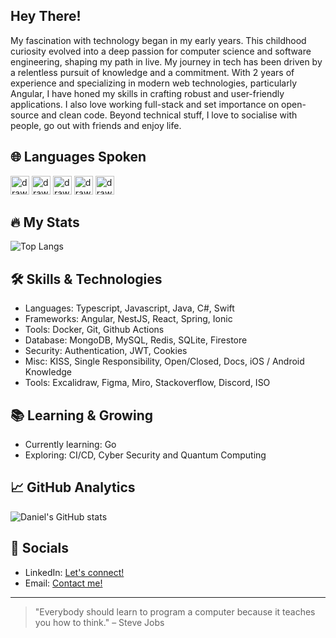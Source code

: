 ## Hey There!
My fascination with technology began in my early years. This childhood curiosity evolved into a deep passion for computer science and software engineering, shaping my path in live. My journey in tech has been driven by a relentless pursuit of knowledge and a commitment. With 2 years of experience and specializing in modern web technologies, particularly Angular, I have honed my skills in crafting robust and user-friendly applications. I also love working full-stack and set importance on open-source and clean code. Beyond technical stuff, I love to socialise with people, go out with friends and enjoy life.

## 🌐 Languages Spoken
<img src="https://cdn-icons-png.flaticon.com/512/555/555582.png" alt="drawing" width="30"/>  <img src="https://cdn-icons-png.flaticon.com/512/4060/4060233.png" alt="drawing" width="30"/>  <img src="https://cdn-icons-png.flaticon.com/512/8617/8617292.png" alt="drawing" width="30"/>  <img src="https://cdn-icons-png.flaticon.com/512/3373/3373300.png" alt="drawing" width="30"/>  <img src="https://cdn-icons-png.flaticon.com/512/3373/3373317.png" alt="drawing" width="30"/>

## 🔥 My Stats
![Top Langs](https://github-readme-stats.vercel.app/api/top-langs/?username=danieljancar&layout=compact&theme=dark)

## 🛠️ Skills & Technologies
- Languages: Typescript, Javascript, Java, C#, Swift
- Frameworks: Angular, NestJS, React, Spring, Ionic
- Tools: Docker, Git, Github Actions
- Database: MongoDB, MySQL, Redis, SQLite, Firestore
- Security: Authentication, JWT, Cookies
- Misc: KISS, Single Responsibility, Open/Closed, Docs, iOS / Android Knowledge
- Tools: Excalidraw, Figma, Miro, Stackoverflow, Discord, ISO

## 📚 Learning & Growing
- Currently learning: Go
- Exploring: CI/CD, Cyber Security and Quantum Computing

## 📈 GitHub Analytics
![Daniel's GitHub stats](https://github-readme-stats.vercel.app/api?username=danieljancar&show_icons=true&theme=dark)

## 🤝 Socials
- LinkedIn: [Let's connect!](https://www.linkedin.com/in/danieljancar/)
- Email: [Contact me!](mailto:danieljancar@bluewin.ch)

---
> "Everybody should learn to program a computer because it teaches you how to think." – Steve Jobs
